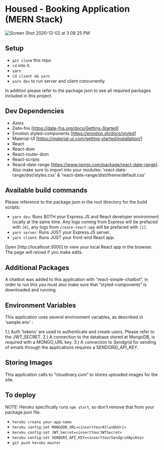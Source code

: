 # Housed - Booking Application (MERN Stack)

![Screen Shot 2020-12-02 at 3 08 25 PM](https://user-images.githubusercontent.com/59614789/100925655-487d6d00-34b0-11eb-9aef-b1f216c44e89.png)

## Setup

- `git clone` this repo
- `cd` into it.
- `yarn`
- `cd client && yarn`
- `yarn dev` to run server and client concurrently

In addition please refer to the package.json to see all required packages included in this project.

## Dev Dependencies

- Axios
- Date-fns [https://date-fns.org/docs/Getting-Started]
- Emotion styled-components [https://emotion.sh/docs/styled]
- Material-UI [https://material-ui.com/getting-started/installation/]
- React
- React-dom
- React-router-dom
- React-scripts
- Reacd-date-range [https://www.npmjs.com/package/react-date-range]. Also make sure to import into your modules: 'react-date-range/dist/styles.css' & 'react-date-range/dist/theme/default.css'

## Available build commands

Please reference to the package.json in the root directory for the build scripts:

- `yarn dev`: Runs BOTH your Express.JS and React developer environment locally at the same time. Any logs coming from Express will be prefaced with `[0]`, any logs from `create-react-app` will be prefaced with `[1]`.
- `yarn server`: Runs JUST your Express.JS server.
- `yarn client`: Runs JUST your front-end React app.

Open [http://localhost:3000] to view your local React app in the browser. The page will reload if you make edits.

## Additional Packages

A chatbot was added to this application with “react-simple-chatbot”, in order to run this you must also make sure that “styled-components” is downloaded and running.

## Environment Variables

This application uses several environment variables, as described in ‘sample.env’ :

1.) Auth ‘tokens’ are used to authenticate and create users. Please refer to the JWT_SECRET.
2.) A connection to the database stored at MongoDB, is required with a MONGO_URL key.
3.) A connection to Sendgrid for sending of emails through the applications requires a SENDGRID_API_KEY.

## Storing Images

This application calls to “cloudinary.com” to stores uploaded images for the site.

## To deploy

NOTE: Heroku specifically runs `npm start`, so don't remove that from your package.json file.

- `heroku create your-app-name`
- `heroku config:set MONGODB_URL=<insertYourAtlasDbUri>`
- `heroku config:set JWT_Secret=<insertYourJWTSecret>`
- `heroku config:set SENDGRI_API_KEY=<insertYourSendgridApiKey>`
- `git push heroku master`
